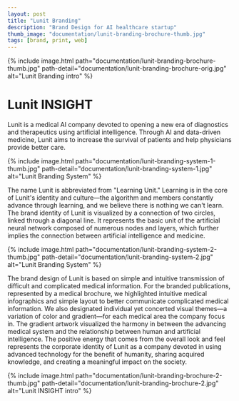 ```yaml
---
layout: post
title: "Lunit Branding"
description: "Brand Design for AI healthcare startup"
thumb_image: "documentation/lunit-branding-brochure-thumb.jpg"
tags: [brand, print, web]
---
```


{% include image.html path="documentation/lunit-branding-brochure-thumb.jpg" path-detail="documentation/lunit-branding-brochure-orig.jpg" alt="Lunit Branding intro" %}



# Lunit INSIGHT


Lunit is a medical AI company devoted to opening a new era of diagnostics and therapeutics using artificial intelligence. Through AI and data-driven medicine, Lunit aims to increase the survival of patients and help physicians provide better care.


{% include image.html path="documentation/lunit-branding-system-1-thumb.jpg" path-detail="documentation/lunit-branding-system-1.jpg" alt="Lunit Branding System" %}

The name Lunit is abbreviated from "Learning Unit." Learning is in the core of Lunit's identity and culture—the algorithm and members constantly advance through learning, and we believe there is nothing we can't learn.
The brand identity of Lunit is visualized by a connection of two circles, linked through a diagonal line. It represents the basic unit of the artificial neural network composed of numerous nodes and layers, which further implies the connection between artificial intelligence and medicine.



{% include image.html path="documentation/lunit-branding-system-2-thumb.jpg" path-detail="documentation/lunit-branding-system-2.jpg" alt="Lunit Branding System" %}

The brand design of Lunit is based on simple and intuitive transmission of difficult and complicated medical information. For the branded publications, represented by a medical brochure, we highlighted intuitive medical infographics and simple layout to better communicate complicated medical information. We also designated individual yet concerted visual themes—a variation of color and gradient—for each medical area the company focus in.
The gradient artwork visualized the harmony in between the advancing medical system and the relationship between human and artificial intelligence. The positive energy that comes from the overall look and feel represents the corporate identity of Lunit as a company devoted in using advanced technology for the benefit of humanity, sharing acquired knowledge, and creating a meaningful impact on the society.



{% include image.html path="documentation/lunit-branding-brochure-2-thumb.jpg" path-detail="documentation/lunit-branding-brochure-2.jpg" alt="Lunit INSIGHT intro" %}